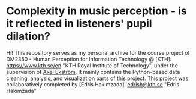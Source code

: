 # Complexity in music perception - is it reflected in listeners' pupil dilation?

Hi! This repository serves as my personal archive for the course project of DM2350 - Human Perception for Information Technology @ [KTH]: https://www.kth.se/en	"KTH Royal Institute of Technology", under the supervision of [Axel Ekström](https://www.kth.se/profile/axeleks?l=en	"Mr. Ekström"). It mainly contains the Python-based data cleaning, analysis, and visualization parts of this project. This project was collaboratively completed by [Edris Hakimzada]: edrish@kth.se	"Edris Hakimzada"


